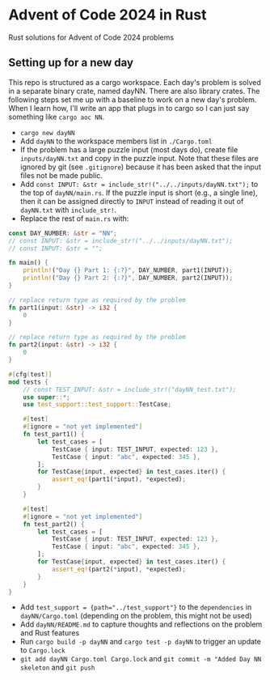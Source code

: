# Advent of Code 2024 in Rust

Rust solutions for Advent of Code 2024 problems

## Setting up for a new day

This repo is structured as a cargo workspace. Each day's problem is solved in a
separate binary crate, named dayNN. There are also library crates. The following
steps set me up with a baseline to work on a new day's problem. When I learn
how, I'll write an app that plugs in to cargo so I can just say something like
`cargo aoc NN`.

- `cargo new dayNN`
- Add `dayNN` to the workspace members list in `./Cargo.toml`
- If the problem has a large puzzle input (most days do), create file
  `inputs/dayNN.txt` and copy in the puzzle input. Note that these files are
  ignored by git (see `.gitignore`) because it has been asked that the input
  files not be made public.
- Add `const INPUT: &str = include_str!("../../inputs/dayNN.txt");` to the top
  of `dayNN/main.rs`. If the puzzle input is short (e.g., a single line), then
  it can be assigned directly to `INPUT` instead of reading it out of
  `dayNN.txt` with `include_str!`.
- Replace the rest of `main.rs` with:

```rust
const DAY_NUMBER: &str = "NN";
// const INPUT: &str = include_str!("../../inputs/dayNN.txt");
// const INPUT: &str = "";

fn main() {
    println!("Day {} Part 1: {:?}", DAY_NUMBER, part1(INPUT));
    println!("Day {} Part 2: {:?}", DAY_NUMBER, part2(INPUT));
}

// replace return type as required by the problem
fn part1(input: &str) -> i32 {
    0
}

// replace return type as required by the problem
fn part2(input: &str) -> i32 {
    0
}

#[cfg(test)]
mod tests {
    // const TEST_INPUT: &str = include_str!("dayNN_test.txt");
    use super::*;
    use test_support::test_support::TestCase;

    #[test]
    #[ignore = "not yet implemented"]
    fn test_part1() {
        let test_cases = [
            TestCase { input: TEST_INPUT, expected: 123 },
            TestCase { input: "abc", expected: 345 },
        ];
        for TestCase{input, expected} in test_cases.iter() {
            assert_eq!(part1(*input), *expected);
        }
    }

    #[test]
    #[ignore = "not yet implemented"]
    fn test_part2() {
        let test_cases = [
            TestCase { input: TEST_INPUT, expected: 123 },
            TestCase { input: "abc", expected: 345 },
        ];
        for TestCase{input, expected} in test_cases.iter() {
            assert_eq!(part2(*input), *expected);
        }
    }
}
```

- Add `test_support = {path="../test_support"}` to the `dependencies` in
  `dayNN/Cargo.toml` (depending on the problem, this might not be used)
- Add `dayNN/README.md` to capture thoughts and reflections on the problem and
  Rust features
- Run `cargo build -p dayNN` and `cargo test -p dayNN` to trigger an update to
  `Cargo.lock`
- `git add dayNN Cargo.toml Cargo.lock` and
  `git commit -m "Added Day NN skeleton` and `git push`
